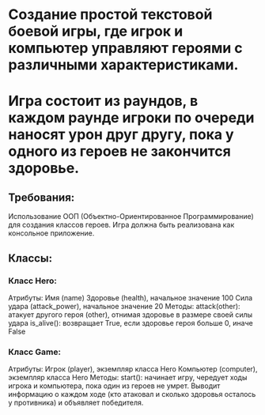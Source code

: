 # Создание простой текстовой боевой игры, где игрок и компьютер управляют героями с различными характеристиками. 
# Игра состоит из раундов, в каждом раунде игроки по очереди наносят урон друг другу, пока у одного из героев не закончится здоровье.


## Требования:

Использование ООП (Объектно-Ориентированное Программирование) для создания классов героев.
Игра должна быть реализована как консольное приложение.

## Классы:

### Класс Hero:

Атрибуты:
Имя (name)
Здоровье (health), начальное значение 100
Сила удара (attack_power), начальное значение 20
Методы:
attack(other): атакует другого героя (other), отнимая здоровье в размере своей силы удара
is_alive(): возвращает True, если здоровье героя больше 0, иначе False

### Класс Game:

Атрибуты:
Игрок (player), экземпляр класса Hero
Компьютер (computer), экземпляр класса Hero
Методы:
start(): начинает игру, чередует ходы игрока и компьютера, пока один из героев не умрет. 
Выводит информацию о каждом ходе (кто атаковал и сколько здоровья осталось у противника) и объявляет 
победителя.
